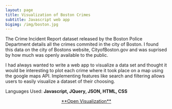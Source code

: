 ```yaml
---
layout: page
title: Visualization of Boston Crimes
subtitle: Javascript web app
bigimg: /img/boston.jpg
---
```

 
 The Crime Incident Report dataset released by the Boston Police Department details all the crimes commited in the city of Boston. I found this data on the city of Bostons website, CityofBoston.gov and was suprised by how much was openly available to the public.
 
 I had always wanted to write a web app to visualize a data set and thought it would be interesting to plot each crime where it took place on a map using the google maps API. 
 Implementing features like search and filtering allows users to easily visualize a dataset of their choosing. 
 
 Languages Used: **Javascript, JQuery, JSON, HTML, CSS**
 
<p align="center"><a href="/viz.html">**Open Visualization**</a></p>
 